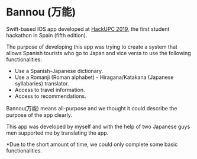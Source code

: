# Bannou (万能)

Swift-based IOS app developed at [HackUPC 2019](https://2018.hackupc.com), the first student hackathon in Spain (fifth edition).

The purpose of developing this app was trying to create a system that allows Spanish tourists who go to Japan and vice versa to use the following functionalities:

- Use a Spanish-Japanese dictionary.
- Use a Romanji (Roman alphabet) - Hiragana/Katakana (Japanese syllabaries) translator.
- Access to travel information.
- Access to recommendations.

Bannou(万能) means all-purpose and we thought it could describe the purpose of the app clearly.

This app was developed by myself and with the help of two Japanese guys men supported me by translating the app.

*Due to the short amount of time, we could only complete some basic functionalities.
